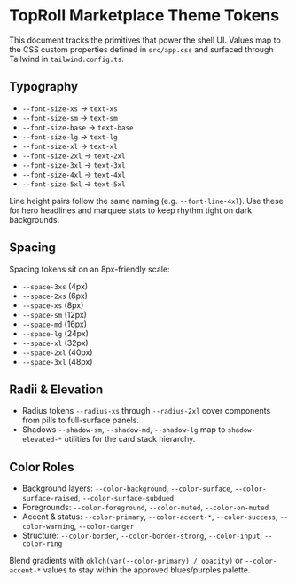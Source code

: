 # TopRoll Marketplace Theme Tokens

This document tracks the primitives that power the shell UI. Values map to the CSS custom properties defined in `src/app.css` and surfaced through Tailwind in `tailwind.config.ts`.

## Typography

- `--font-size-xs` → `text-xs`
- `--font-size-sm` → `text-sm`
- `--font-size-base` → `text-base`
- `--font-size-lg` → `text-lg`
- `--font-size-xl` → `text-xl`
- `--font-size-2xl` → `text-2xl`
- `--font-size-3xl` → `text-3xl`
- `--font-size-4xl` → `text-4xl`
- `--font-size-5xl` → `text-5xl`

Line height pairs follow the same naming (e.g. `--font-line-4xl`). Use these for hero headlines and marquee stats to keep rhythm tight on dark backgrounds.

## Spacing

Spacing tokens sit on an 8px-friendly scale:

- `--space-3xs` (4px)
- `--space-2xs` (6px)
- `--space-xs` (8px)
- `--space-sm` (12px)
- `--space-md` (16px)
- `--space-lg` (24px)
- `--space-xl` (32px)
- `--space-2xl` (40px)
- `--space-3xl` (48px)

## Radii & Elevation

- Radius tokens `--radius-xs` through `--radius-2xl` cover components from pills to full-surface panels.
- Shadows `--shadow-sm`, `--shadow-md`, `--shadow-lg` map to `shadow-elevated-*` utilities for the card stack hierarchy.

## Color Roles

- Background layers: `--color-background`, `--color-surface`, `--color-surface-raised`, `--color-surface-subdued`
- Foregrounds: `--color-foreground`, `--color-muted`, `--color-on-muted`
- Accent & status: `--color-primary`, `--color-accent-*`, `--color-success`, `--color-warning`, `--color-danger`
- Structure: `--color-border`, `--color-border-strong`, `--color-input`, `--color-ring`

Blend gradients with `oklch(var(--color-primary) / opacity)` or `--color-accent-*` values to stay within the approved blues/purples palette.
